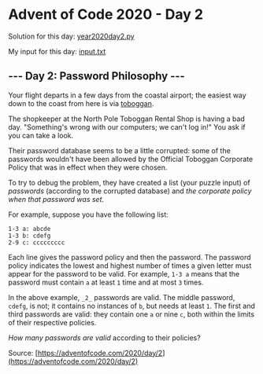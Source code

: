 # Advent of Code 2020 - Day 2

Solution for this day: [year2020day2.py](year2020/day2/year2020day2.py)

My input for this day: [input.txt](year2020/day2/input.txt)

## \--- Day 2: Password Philosophy ---

Your flight departs in a few days from the coastal airport; the easiest way
down to the coast from here is via
[toboggan](https://en.wikipedia.org/wiki/Toboggan).

The shopkeeper at the North Pole Toboggan Rental Shop is having a bad day.
"Something's wrong with our computers; we can't log in!" You ask if you can
take a look.

Their password database seems to be a little corrupted: some of the passwords
wouldn't have been allowed by the Official Toboggan Corporate Policy that was
in effect when they were chosen.

To try to debug the problem, they have created a list (your puzzle input) of
_passwords_ (according to the corrupted database) and _the corporate policy
when that password was set_.

For example, suppose you have the following list:

    
    
    1-3 a: abcde
    1-3 b: cdefg
    2-9 c: ccccccccc
    

Each line gives the password policy and then the password. The password policy
indicates the lowest and highest number of times a given letter must appear
for the password to be valid. For example, `1-3 a` means that the password
must contain `a` at least `1` time and at most `3` times.

In the above example, `_2_` passwords are valid. The middle password, `cdefg`,
is not; it contains no instances of `b`, but needs at least `1`. The first and
third passwords are valid: they contain one `a` or nine `c`, both within the
limits of their respective policies.

_How many passwords are valid_ according to their policies?



Source: [https://adventofcode.com/2020/day/2](https://adventofcode.com/2020/day/2)

